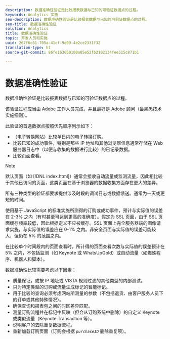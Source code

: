 ```yaml
---
description: 数据准确性验证是比较报表数据与已知的可验证数据点的过程。
keywords: Analytics 实施
seo-description: 数据准确性验证是比较报表数据与已知的可验证数据点的过程。
seo-title: 数据准确性验证
solution: Analytics
title: 数据准确性验证
topic: 开发人员和实施
uuid: 267f6c61-705a-41cf-9e09-4e2ce2331f32
translation-type: ht
source-git-commit: 86fe1b3650100a05e52fb2102134fee515c871b1

---
```



# 数据准确性验证

数据准确性验证是比较报表数据与已知的可验证数据点的过程。

该验证过程应当由 Adobe 工作人员完成，并且最好是 Adobe 顾问（最熟悉技术实施细则）。

此验证的首选数据点按照优先顺序列示如下：

* （电子转换网站）比较单日内的电子转换订购。
* 比较已知的成功事件，特别是那些 IP 地址和其他浏览器信息通常存储在 Web 服务器日志中（以便与收集的数据进行比较）的已记录数据。
* 比较页面查看。

>[!NOTE]
>
>默认页面（如 [!DNL index.html]）通常会接收自动流量或监测流量，因此相比较于其他已访问的页面，这类页面在基于浏览器的数据收集方面存在更大的差异。

所有三种类型的验证都要求提供涉及时段的调试日志或数据馈送。通常为一天或更短的时间。

使用基于 JavaScript 的标准实施所测得的订购或成功事件，预计与实际值的误差在 2-3% 之内（有时甚至可达到更高的准确度）。假定为 SSL 页面，由于 SSL 页面缓存频率较低，因此根据定义不应被缓存。SSL 页面上完全服务器端的图像请求实施，与实际值的误差应在 0-1% 之内。非安全页面与实际值的误差可能较大，但仍在 5% 的范围之内。

在比较单个时间段内的页面查看时，所计得的页面查看次数与实际值的误差预计在 5% 之内，不包括监测（如 Keynote 或 WhatsUpGold）或自动流量（如蜘蛛程序、机器人和脚本）。

数据准确性比较需要考虑以下因素：

* 质量保证，或按 IP 地址或 VISTA 规则过滤的其他类型的内部测试。
* 只为特定类型的订购或流量生成标记的智能标记。
* 用于比较的查询必须考虑网站所测量的参数（不包括退货、由客户服务人员下的订单或其他特殊情况）。
* 确保查询和报表包之间的时区差异匹配。
* 测量订购流程并在标记中反映（但会从订购系统中删除）的自定义 Keynote 或类似流量（Keynote Transaction 等）。
* 说明客户的去除重复数据流程。
* 重新加载订购页面（订购会根据 *`purchaseID`* 删除重复项）。

